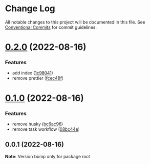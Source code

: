 # Change Log

All notable changes to this project will be documented in this file.
See [Conventional Commits](https://conventionalcommits.org) for commit guidelines.

# [0.2.0](https://github.com/onclass-learning/core/compare/v0.1.0...v0.2.0) (2022-08-16)


### Features

* add index ([1c98041](https://github.com/onclass-learning/core/commit/1c98041a1bb46d438d0bd49d088a8ef094c071f0))
* remove prettier ([fcec48f](https://github.com/onclass-learning/core/commit/fcec48fa2a98f4ef5653ec170c86f63f4f06fc57))





# [0.1.0](https://github.com/onclass-learning/core/compare/v0.0.1...v0.1.0) (2022-08-16)


### Features

* remove husky ([bc6ac96](https://github.com/onclass-learning/core/commit/bc6ac963303f278207a94931aa774753efe1c866))
* remove task workflow ([08bc44e](https://github.com/onclass-learning/core/commit/08bc44e73c0e91147c46f06e2ee9ef2bfeca7ae9))





## 0.0.1 (2022-08-16)

**Note:** Version bump only for package root
